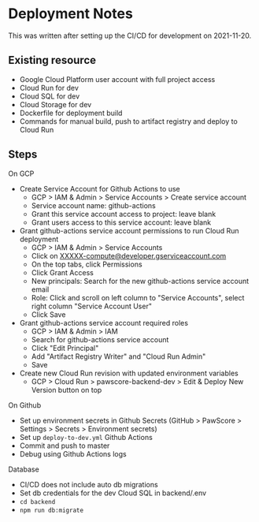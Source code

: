 # Deployment Notes

This was written after setting up the CI/CD for development on 2021-11-20.

## Existing resource

- Google Cloud Platform user account with full project access
- Cloud Run for dev
- Cloud SQL for dev
- Cloud Storage for dev
- Dockerfile for deployment build
- Commands for manual build, push to artifact registry and deploy to Cloud Run

## Steps

On GCP

- Create Service Account for Github Actions to use
  - GCP > IAM & Admin > Service Accounts > Create service account
  - Service account name: github-actions
  - Grant this service account access to project: leave blank
  - Grant users access to this service account: leave blank
- Grant github-actions service account permissions to run Cloud Run deployment
  - GCP > IAM & Admin > Service Accounts
  - Click on XXXXX-compute@developer.gserviceaccount.com
  - On the top tabs, click Permissions
  - Click Grant Access
  - New principals: Search for the new github-actions service account email
  - Role: Click and scroll on left column to "Service Accounts", select right column "Service Account User"
  - Click Save
- Grant github-actions service account required roles
  - GCP > IAM & Admin > IAM
  - Search for github-actions service account
  - Click "Edit Principal"
  - Add "Artifact Registry Writer" and "Cloud Run Admin"
  - Save
- Create new Cloud Run revision with updated environment variables
  - GCP > Cloud Run > pawscore-backend-dev > Edit & Deploy New Version button on top

On Github

- Set up environment secrets in Github Secrets (GitHub > PawScore > Settings > Secrets > Environment secrets)
- Set up `deploy-to-dev.yml` Github Actions
- Commit and push to master
- Debug using Github Actions logs

Database

- CI/CD does not include auto db migrations
- Set db credentials for the dev Cloud SQL in backend/.env
- `cd backend`
- `npm run db:migrate`
